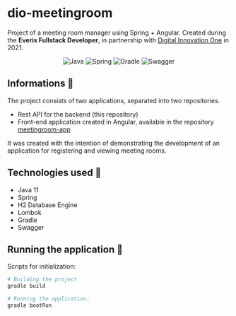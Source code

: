 # dio-meetingroom

Project of a meeting room manager using Spring + Angular.
Created during the **Everis Fullstack Developer**, in partnership with [Digital Innovation One](https://web.digitalinnovation.one/) in 2021.

<div display="inline-block" align="center">

![Java](https://img.shields.io/badge/java-%23ED8B00.svg?style=for-the-badge&logo=java&logoColor=white)
![Spring](https://img.shields.io/badge/spring-%236DB33F.svg?style=for-the-badge&logo=spring&logoColor=white)
![Gradle](https://img.shields.io/badge/Gradle-02303A.svg?style=for-the-badge&logo=Gradle&logoColor=white)
![Swagger](https://img.shields.io/badge/-Swagger-%23Clojure?style=for-the-badge&logo=swagger&logoColor=white)

</div>


## Informations 📢

The project consists of two applications, separated into two repositories.

- Rest API for the backend (this repository)
- Front-end application created in Angular, available in the repository [meetingroom-app](https://github.com/lucasbbs/dio-meetingroom-app)

It was created with the intention of demonstrating the development of an application for registering and viewing meeting rooms.

## Technologies used 🔧

- Java 11
- Spring
- H2 Database Engine
- Lombok
- Gradle
- Swagger

## Running the application 🚀

Scripts for initialization:

```bash
# Building the project
gradle build

# Running the application:
gradle bootRun
